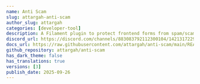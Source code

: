 ```yaml
---
name: Anti Scam
slug: attargah-anti-scam
author_slug: attargah
categories: [developer-tool]
description: A Filament plugin to protect frontend forms from spam/scam bots with IP blocking and a blacklist management panel.
discord_url: https://discord.com/channels/883083792112300104/1421317229458227260
docs_url: https://raw.githubusercontent.com/attargah/anti-scam/main/README.md
github_repository: attargah/anti-scam
has_dark_theme: false
has_translations: true
versions: [3]
publish_date: 2025-09-26
---
```

